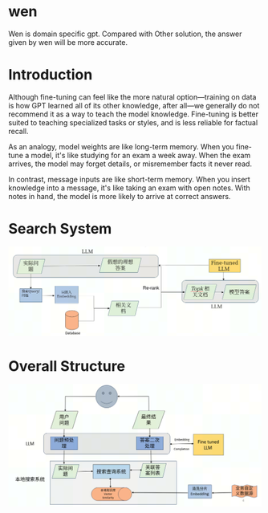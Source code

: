 # wen
Wen is domain specific gpt. Compared with Other solution, the answer given by wen will be more accurate. 


# Introduction
Although fine-tuning can feel like the more natural option—training on data is how GPT learned all of its other knowledge, after all—we generally do not recommend it as a way to teach the model knowledge. Fine-tuning is better suited to teaching specialized tasks or styles, and is less reliable for factual recall.

As an analogy, model weights are like long-term memory. When you fine-tune a model, it's like studying for an exam a week away. When the exam arrives, the model may forget details, or misremember facts it never read.

In contrast, message inputs are like short-term memory. When you insert knowledge into a message, it's like taking an exam with open notes. With notes in hand, the model is more likely to arrive at correct answers.


# Search System
![search](./images/search.png)

# Overall Structure 
![overall](./images/structure.png)